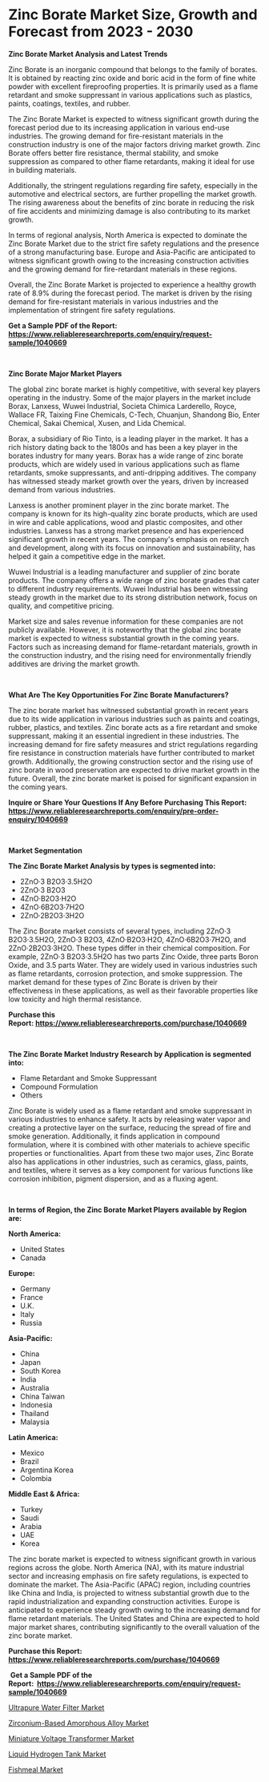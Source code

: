 <p><h1>Zinc Borate Market Size, Growth and Forecast from 2023 - 2030</h1></p><p><strong>Zinc Borate Market Analysis and Latest Trends</strong></p>
<p><p>Zinc Borate is an inorganic compound that belongs to the family of borates. It is obtained by reacting zinc oxide and boric acid in the form of fine white powder with excellent fireproofing properties. It is primarily used as a flame retardant and smoke suppressant in various applications such as plastics, paints, coatings, textiles, and rubber.</p><p>The Zinc Borate Market is expected to witness significant growth during the forecast period due to its increasing application in various end-use industries. The growing demand for fire-resistant materials in the construction industry is one of the major factors driving market growth. Zinc Borate offers better fire resistance, thermal stability, and smoke suppression as compared to other flame retardants, making it ideal for use in building materials.</p><p>Additionally, the stringent regulations regarding fire safety, especially in the automotive and electrical sectors, are further propelling the market growth. The rising awareness about the benefits of zinc borate in reducing the risk of fire accidents and minimizing damage is also contributing to its market growth.</p><p>In terms of regional analysis, North America is expected to dominate the Zinc Borate Market due to the strict fire safety regulations and the presence of a strong manufacturing base. Europe and Asia-Pacific are anticipated to witness significant growth owing to the increasing construction activities and the growing demand for fire-retardant materials in these regions.</p><p>Overall, the Zinc Borate Market is projected to experience a healthy growth rate of 8.9% during the forecast period. The market is driven by the rising demand for fire-resistant materials in various industries and the implementation of stringent fire safety regulations.</p></p>
<p><strong>Get a Sample PDF of the Report:&nbsp; <a href="https://www.reliableresearchreports.com/enquiry/request-sample/1040669">https://www.reliableresearchreports.com/enquiry/request-sample/1040669</a></strong></p>
<p>&nbsp;</p>
<p><strong>Zinc Borate Major Market Players</strong></p>
<p><p>The global zinc borate market is highly competitive, with several key players operating in the industry. Some of the major players in the market include Borax, Lanxess, Wuwei Industrial, Societa Chimica Larderello, Royce, Wallace FR, Taixing Fine Chemicals, C-Tech, Chuanjun, Shandong Bio, Enter Chemical, Sakai Chemical, Xusen, and Lida Chemical.</p><p>Borax, a subsidiary of Rio Tinto, is a leading player in the market. It has a rich history dating back to the 1800s and has been a key player in the borates industry for many years. Borax has a wide range of zinc borate products, which are widely used in various applications such as flame retardants, smoke suppressants, and anti-dripping additives. The company has witnessed steady market growth over the years, driven by increased demand from various industries.</p><p>Lanxess is another prominent player in the zinc borate market. The company is known for its high-quality zinc borate products, which are used in wire and cable applications, wood and plastic composites, and other industries. Lanxess has a strong market presence and has experienced significant growth in recent years. The company's emphasis on research and development, along with its focus on innovation and sustainability, has helped it gain a competitive edge in the market.</p><p>Wuwei Industrial is a leading manufacturer and supplier of zinc borate products. The company offers a wide range of zinc borate grades that cater to different industry requirements. Wuwei Industrial has been witnessing steady growth in the market due to its strong distribution network, focus on quality, and competitive pricing.</p><p>Market size and sales revenue information for these companies are not publicly available. However, it is noteworthy that the global zinc borate market is expected to witness substantial growth in the coming years. Factors such as increasing demand for flame-retardant materials, growth in the construction industry, and the rising need for environmentally friendly additives are driving the market growth.</p></p>
<p>&nbsp;</p>
<p><strong>What Are The Key Opportunities For Zinc Borate Manufacturers?</strong></p>
<p><p>The zinc borate market has witnessed substantial growth in recent years due to its wide application in various industries such as paints and coatings, rubber, plastics, and textiles. Zinc borate acts as a fire retardant and smoke suppressant, making it an essential ingredient in these industries. The increasing demand for fire safety measures and strict regulations regarding fire resistance in construction materials have further contributed to market growth. Additionally, the growing construction sector and the rising use of zinc borate in wood preservation are expected to drive market growth in the future. Overall, the zinc borate market is poised for significant expansion in the coming years.</p></p>
<p><strong>Inquire or Share Your Questions If Any Before Purchasing This Report: <a href="https://www.reliableresearchreports.com/enquiry/pre-order-enquiry/1040669">https://www.reliableresearchreports.com/enquiry/pre-order-enquiry/1040669</a></strong></p>
<p>&nbsp;</p>
<p><strong>Market Segmentation</strong></p>
<p><strong>The Zinc Borate Market Analysis by types is segmented into:</strong></p>
<p><ul><li>2ZnO·3 B2O3·3.5H2O</li><li>2ZnO·3 B2O3</li><li>4ZnO·B2O3·H2O</li><li>4ZnO·6B2O3·7H2O</li><li>2ZnO·2B2O3·3H2O</li></ul></p>
<p><p>The Zinc Borate market consists of several types, including 2ZnO·3 B2O3·3.5H2O, 2ZnO·3 B2O3, 4ZnO·B2O3·H2O, 4ZnO·6B2O3·7H2O, and 2ZnO·2B2O3·3H2O. These types differ in their chemical composition. For example, 2ZnO·3 B2O3·3.5H2O has two parts Zinc Oxide, three parts Boron Oxide, and 3.5 parts Water. They are widely used in various industries such as flame retardants, corrosion protection, and smoke suppression. The market demand for these types of Zinc Borate is driven by their effectiveness in these applications, as well as their favorable properties like low toxicity and high thermal resistance.</p></p>
<p><strong>Purchase this Report:&nbsp;<a href="https://www.reliableresearchreports.com/purchase/1040669">https://www.reliableresearchreports.com/purchase/1040669</a></strong></p>
<p>&nbsp;</p>
<p><strong>The Zinc Borate Market Industry Research by Application is segmented into:</strong></p>
<p><ul><li>Flame Retardant and Smoke Suppressant</li><li>Compound Formulation</li><li>Others</li></ul></p>
<p><p>Zinc Borate is widely used as a flame retardant and smoke suppressant in various industries to enhance safety. It acts by releasing water vapor and creating a protective layer on the surface, reducing the spread of fire and smoke generation. Additionally, it finds application in compound formulation, where it is combined with other materials to achieve specific properties or functionalities. Apart from these two major uses, Zinc Borate also has applications in other industries, such as ceramics, glass, paints, and textiles, where it serves as a key component for various functions like corrosion inhibition, pigment dispersion, and as a fluxing agent.</p></p>
<p>&nbsp;</p>
<p><strong>In terms of Region, the Zinc Borate Market Players available by Region are:</strong></p>
<p>
    <p> <strong> North America: </strong>
        <ul>
            <li>United States</li>
            <li>Canada</li>
        </ul>
        </p> 
    <p> <strong> Europe: </strong>
        <ul>
            <li>Germany</li>
            <li>France</li>
            <li>U.K.</li>
            <li>Italy</li>
            <li>Russia</li>
        </ul>
        </p> 
    <p> <strong> Asia-Pacific: </strong>
        <ul>
            <li>China</li>
            <li>Japan</li>
            <li>South Korea</li>
            <li>India</li>
            <li>Australia</li>
            <li>China Taiwan</li>
            <li>Indonesia</li>
            <li>Thailand</li>
            <li>Malaysia</li>
        </ul>
        </p> 
    <p> <strong> Latin America: </strong>
        <ul>
            <li>Mexico</li>
            <li>Brazil</li>
            <li>Argentina Korea</li>
            <li>Colombia</li>
        </ul>
        </p> 
    <p> <strong> Middle East & Africa: </strong>
        <ul>
            <li>Turkey</li>
            <li>Saudi</li>
            <li>Arabia</li>
            <li>UAE</li>
            <li>Korea</li>
        </ul>
    </p>
    </p>
<p><p>The zinc borate market is expected to witness significant growth in various regions across the globe. North America (NA), with its mature industrial sector and increasing emphasis on fire safety regulations, is expected to dominate the market. The Asia-Pacific (APAC) region, including countries like China and India, is projected to witness substantial growth due to the rapid industrialization and expanding construction activities. Europe is anticipated to experience steady growth owing to the increasing demand for flame retardant materials. The United States and China are expected to hold major market shares, contributing significantly to the overall valuation of the zinc borate market.</p></p>
<p><strong>Purchase this Report: <a href="https://www.reliableresearchreports.com/purchase/1040669">https://www.reliableresearchreports.com/purchase/1040669</a></strong></p>
<p>&nbsp;<strong>Get a Sample PDF of the Report:&nbsp;&nbsp;<a href="https://www.reliableresearchreports.com/enquiry/request-sample/1040669">https://www.reliableresearchreports.com/enquiry/request-sample/1040669</a></strong></p>
<p><strong></strong></p>
<p><p><a href="https://medium.com/@jewelmohr/ultrapure-water-filter-market-trends-forecast-and-competitive-analysis-to-2030-764eff46b60f">Ultrapure Water Filter Market</a></p><p><a href="https://www.linkedin.com/pulse/zirconium-based-amorphous-alloy-market-challenges-opportunities-yf7xf/">Zirconium-Based Amorphous Alloy Market</a></p><p><a href="https://www.linkedin.com/pulse/miniature-voltage-transformer-market-size-share-0fubf/">Miniature Voltage Transformer Market</a></p><p><a href="https://medium.com/@pinkierau1998/liquid-hydrogen-tank-nbsp-market-focuses-on-market-share-size-and-projected-forecast-till-2030-308b0a53f168">Liquid Hydrogen Tank Market</a></p><p><a href="https://github.com/ChiragRp1/Market-Research-Report-List-1/blob/main/fishmeal-market.md">Fishmeal Market</a></p></p>